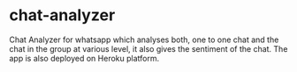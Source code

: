 # chat-analyzer
Chat Analyzer for whatsapp which analyses both, one to one chat and the chat in the group at various level, it also gives the sentiment of the chat. The app is also deployed on Heroku platform.

